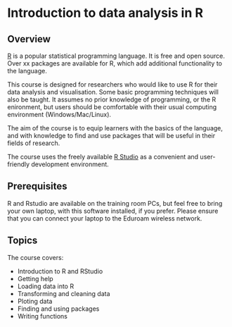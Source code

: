 # Introduction to data analysis in R

## Overview

[R](http://www.r-project.org/) is a popular statistical programming language.  It is free and open source. Over xx packages are available for R, which add additional functionality to the language.

 This course is designed for researchers who would like to use R for their data analysis and visualisation. Some basic programming techniques will also be taught.  It assumes no prior knowledge of programming, or the R enironment, but users should be comfortable with their usual computing environment (Windows/Mac/Linux). 

The aim of the course is to equip learners with the basics of the language, and with knowledge to find and use packages that will be useful in their fields of research.

The course uses the freely available [R Studio](http://www.rstudio.com) as a convenient and user-friendly development environment.

## Prerequisites
R and Rstudio are available on the training room PCs, but feel free to bring your own laptop, with this software installed, if you prefer.  Please ensure that you can connect your laptop to the Eduroam wireless network.

## Topics

The course covers:

* Introduction to R and RStudio
* Getting help
* Loading data into R
* Transforming and cleaning data
* Ploting data
* Finding and using packages
* Writing functions

